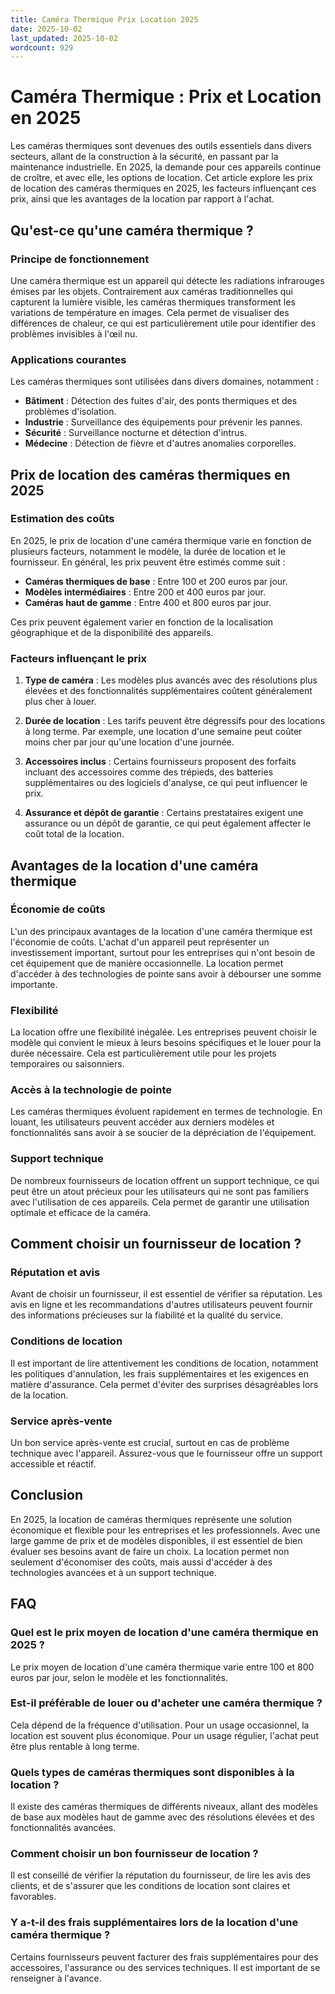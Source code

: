 ```yaml
---
title: Caméra Thermique Prix Location 2025
date: 2025-10-02
last_updated: 2025-10-02
wordcount: 929
---
```


# Caméra Thermique : Prix et Location en 2025

Les caméras thermiques sont devenues des outils essentiels dans divers secteurs, allant de la construction à la sécurité, en passant par la maintenance industrielle. En 2025, la demande pour ces appareils continue de croître, et avec elle, les options de location. Cet article explore les prix de location des caméras thermiques en 2025, les facteurs influençant ces prix, ainsi que les avantages de la location par rapport à l'achat.

## Qu'est-ce qu'une caméra thermique ?

### Principe de fonctionnement

Une caméra thermique est un appareil qui détecte les radiations infrarouges émises par les objets. Contrairement aux caméras traditionnelles qui capturent la lumière visible, les caméras thermiques transforment les variations de température en images. Cela permet de visualiser des différences de chaleur, ce qui est particulièrement utile pour identifier des problèmes invisibles à l'œil nu.

### Applications courantes

Les caméras thermiques sont utilisées dans divers domaines, notamment :

- **Bâtiment** : Détection des fuites d'air, des ponts thermiques et des problèmes d'isolation.
- **Industrie** : Surveillance des équipements pour prévenir les pannes.
- **Sécurité** : Surveillance nocturne et détection d'intrus.
- **Médecine** : Détection de fièvre et d'autres anomalies corporelles.

## Prix de location des caméras thermiques en 2025

### Estimation des coûts

En 2025, le prix de location d'une caméra thermique varie en fonction de plusieurs facteurs, notamment le modèle, la durée de location et le fournisseur. En général, les prix peuvent être estimés comme suit :

- **Caméras thermiques de base** : Entre 100 et 200 euros par jour.
- **Modèles intermédiaires** : Entre 200 et 400 euros par jour.
- **Caméras haut de gamme** : Entre 400 et 800 euros par jour.

Ces prix peuvent également varier en fonction de la localisation géographique et de la disponibilité des appareils.

### Facteurs influençant le prix

1. **Type de caméra** : Les modèles plus avancés avec des résolutions plus élevées et des fonctionnalités supplémentaires coûtent généralement plus cher à louer.
   
2. **Durée de location** : Les tarifs peuvent être dégressifs pour des locations à long terme. Par exemple, une location d'une semaine peut coûter moins cher par jour qu'une location d'une journée.

3. **Accessoires inclus** : Certains fournisseurs proposent des forfaits incluant des accessoires comme des trépieds, des batteries supplémentaires ou des logiciels d'analyse, ce qui peut influencer le prix.

4. **Assurance et dépôt de garantie** : Certains prestataires exigent une assurance ou un dépôt de garantie, ce qui peut également affecter le coût total de la location.

## Avantages de la location d'une caméra thermique

### Économie de coûts

L'un des principaux avantages de la location d'une caméra thermique est l'économie de coûts. L'achat d'un appareil peut représenter un investissement important, surtout pour les entreprises qui n'ont besoin de cet équipement que de manière occasionnelle. La location permet d'accéder à des technologies de pointe sans avoir à débourser une somme importante.

### Flexibilité

La location offre une flexibilité inégalée. Les entreprises peuvent choisir le modèle qui convient le mieux à leurs besoins spécifiques et le louer pour la durée nécessaire. Cela est particulièrement utile pour les projets temporaires ou saisonniers.

### Accès à la technologie de pointe

Les caméras thermiques évoluent rapidement en termes de technologie. En louant, les utilisateurs peuvent accéder aux derniers modèles et fonctionnalités sans avoir à se soucier de la dépréciation de l'équipement.

### Support technique

De nombreux fournisseurs de location offrent un support technique, ce qui peut être un atout précieux pour les utilisateurs qui ne sont pas familiers avec l'utilisation de ces appareils. Cela permet de garantir une utilisation optimale et efficace de la caméra.

## Comment choisir un fournisseur de location ?

### Réputation et avis

Avant de choisir un fournisseur, il est essentiel de vérifier sa réputation. Les avis en ligne et les recommandations d'autres utilisateurs peuvent fournir des informations précieuses sur la fiabilité et la qualité du service.

### Conditions de location

Il est important de lire attentivement les conditions de location, notamment les politiques d'annulation, les frais supplémentaires et les exigences en matière d'assurance. Cela permet d'éviter des surprises désagréables lors de la location.

### Service après-vente

Un bon service après-vente est crucial, surtout en cas de problème technique avec l'appareil. Assurez-vous que le fournisseur offre un support accessible et réactif.

## Conclusion

En 2025, la location de caméras thermiques représente une solution économique et flexible pour les entreprises et les professionnels. Avec une large gamme de prix et de modèles disponibles, il est essentiel de bien évaluer ses besoins avant de faire un choix. La location permet non seulement d'économiser des coûts, mais aussi d'accéder à des technologies avancées et à un support technique. 

## FAQ

### Quel est le prix moyen de location d'une caméra thermique en 2025 ?

Le prix moyen de location d'une caméra thermique varie entre 100 et 800 euros par jour, selon le modèle et les fonctionnalités.

### Est-il préférable de louer ou d'acheter une caméra thermique ?

Cela dépend de la fréquence d'utilisation. Pour un usage occasionnel, la location est souvent plus économique. Pour un usage régulier, l'achat peut être plus rentable à long terme.

### Quels types de caméras thermiques sont disponibles à la location ?

Il existe des caméras thermiques de différents niveaux, allant des modèles de base aux modèles haut de gamme avec des résolutions élevées et des fonctionnalités avancées.

### Comment choisir un bon fournisseur de location ?

Il est conseillé de vérifier la réputation du fournisseur, de lire les avis des clients, et de s'assurer que les conditions de location sont claires et favorables.

### Y a-t-il des frais supplémentaires lors de la location d'une caméra thermique ?

Certains fournisseurs peuvent facturer des frais supplémentaires pour des accessoires, l'assurance ou des services techniques. Il est important de se renseigner à l'avance.